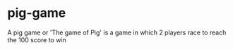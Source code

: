# pig-game
A pig game or 'The game of Pig' is a game in which 2 players race to reach the 100 score to win
